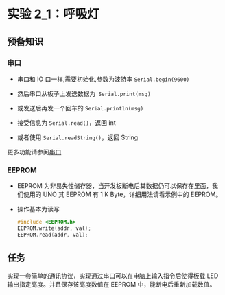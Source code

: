 # 实验 2_1：呼吸灯

## 预备知识

### 串口

* 串口和 IO 口一样,需要初始化,参数为波特率 `Serial.begin(9600)`

* 然后串口从板子上发送数据为` Serial.print(msg)`

* 或发送后再发一个回车的 `Serial.println(msg)`

* 接受信息为 `Serial.read()`，返回 int

* 或者使用 `Serial.readString()`，返回 String

更多功能请参阅[串口](https://www.arduino.cc/reference/en/language/functions/communication/serial/)



### EEPROM

* EEPROM 为非易失性储存器，当开发板断电后其数据仍可以保存在里面，我们使用的 UNO 其 EEPROM 有 1 K Byte，详细用法请看示例中的 EEPROM。

* 操作基本为读写

  ```c
  #include <EEPROM.h>
  EEPROM.write(addr, val);
  EEPROM.read(addr, val);
  ```



## 任务

实现一套简单的通讯协议，实现通过串口可以在电脑上输入指令后使得板载 LED 输出指定亮度。并且保存该亮度数值在 EEPROM 中，能断电后重新加载数值。